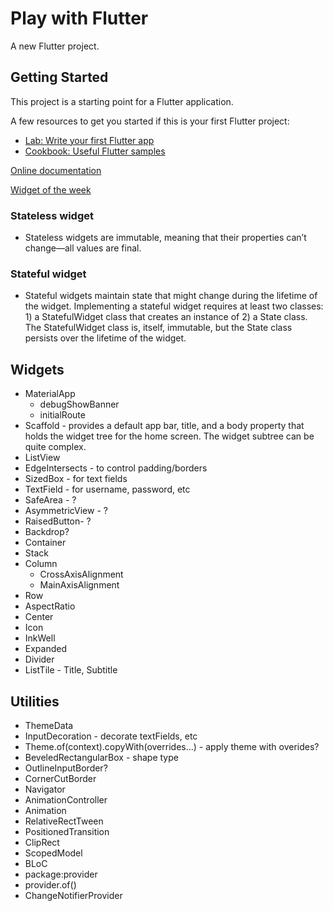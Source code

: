 # Play with Flutter

A new Flutter project.

## Getting Started

This project is a starting point for a Flutter application.

A few resources to get you started if this is your first Flutter project:

- [Lab: Write your first Flutter app](https://flutter.dev/docs/get-started/codelab)
- [Cookbook: Useful Flutter samples](https://flutter.dev/docs/cookbook)

[Online documentation](https://flutter.dev/docs)

[Widget of the week](https://www.youtube.com/watch?v=lkF0TQJO0bA&list=PLOU2XLYxmsIL0pH0zWe_ZOHgGhZ7UasUE)


### Stateless widget
- Stateless widgets are immutable, meaning that their properties can’t change—all values are final.
### Stateful widget
- Stateful widgets maintain state that might change during the lifetime of the widget. Implementing a stateful widget requires at least two classes: 1) a StatefulWidget class that creates an instance of 2) a State class. The StatefulWidget class is, itself, immutable, but the State class persists over the lifetime of the widget.

## Widgets 
- MaterialApp
    - debugShowBanner
    - initialRoute
- Scaffold - provides a default app bar, title, and a body property that holds the widget tree for the home screen. The widget subtree can be quite complex.
- ListView
- EdgeIntersects - to control padding/borders
- SizedBox - for text fields
- TextField - for username, password, etc
- SafeArea - ?
- AsymmetricView - ?
- RaisedButton- ?
- Backdrop?
- Container
- Stack
- Column
    - CrossAxisAlignment
    - MainAxisAlignment
- Row
- AspectRatio
- Center
- Icon
- InkWell
- Expanded
- Divider
- ListTile - Title, Subtitle

## Utilities
- ThemeData
- InputDecoration - decorate textFields, etc
- Theme.of(context).copyWith(overrides...) - apply theme with overides?
- BeveledRectangularBox - shape type
- OutlineInputBorder?
- CornerCutBorder
- Navigator
- AnimationController
- Animation
- RelativeRectTween
- PositionedTransition
- ClipRect 
- ScopedModel
- BLoC
- package:provider
- provider.of<MyChangeNotifier>()
- ChangeNotifierProvider




